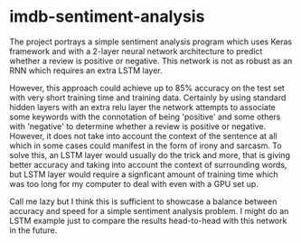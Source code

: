 # imdb-sentiment-analysis
The project portrays a simple sentiment analysis program which uses Keras framework and with a 2-layer neural network architecture to predict whether a review is positive or negative. This network is not as robust as an RNN which requires an extra LSTM layer. 

However, this approach could achieve up to 85% accuracy on the test set with very short training time and training data. Certainly by using standard hidden layers with an extra relu layer the network attempts to associate some keywords with the connotation of being 'positive' and some others with 'negative' to determine whether a review is positive or negative. However, it does not take into account the context of the sentence at all which in some cases could manifest in the form of irony and sarcasm. To solve this, an LSTM layer would usually do the trick and more, that is giving better accuracy and taking into account the context of surrounding words, but LSTM layer would require a signficant amount of training time which was too long for my computer to deal with even with a GPU set up. 

Call me lazy but I think this is sufficient to showcase a balance between accuracy and speed for a simple sentiment analysis problem. I might do an LSTM example just to compare the results head-to-head with this network in the future.
